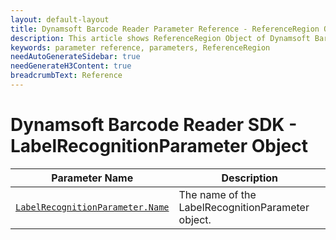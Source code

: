 ```yaml
---
layout: default-layout
title: Dynamsoft Barcode Reader Parameter Reference - ReferenceRegion Object
description: This article shows ReferenceRegion Object of Dynamsoft Barcode Reader.
keywords: parameter reference, parameters, ReferenceRegion
needAutoGenerateSidebar: true
needGenerateH3Content: true
breadcrumbText: Reference
---
```



# Dynamsoft Barcode Reader SDK - LabelRecognitionParameter Object

 | Parameter Name | Description |
 | -------------- | ----------- | 
 | [`LabelRecognitionParameter.Name`](parameter-control.md#name) | The name of the LabelRecognitionParameter object. |
